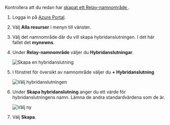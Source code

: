 Kontrollera att du redan har [skapat ett Relay-namnområde ][namespace-how-to].

1. Logga in på [Azure Portal](https://portal.azure.com).
2. Välj **Alla resurser** i menyn till vänster.
3. Välj det namnområde där du vill skapa hybridanslutningen. I det här fallet det **mynewns**.  
4. Under **Relay-namnområde** väljer du **Hybridanslutningar**.

    ![Skapa en hybridanslutning](./media/relay-create-hybrid-connection-portal/create-hc-1.png)

5. I fönstret för översikt av namnområde väljer du **+ Hybridanslutning**
   
    ![Välj hybridanslutningen](./media/relay-create-hybrid-connection-portal/create-hc-2.png)
6. Under **Skapa hybridanslutning** anger du ett värde för hybridanslutningens namn. Lämna de andra standardvärdena som de är.
   
    ![Välj ny](./media/relay-create-hybrid-connection-portal/create-hc-3.png)
7. Välj **Skapa**.

[namespace-how-to]: ../articles/service-bus-relay/relay-create-namespace-portal.md 